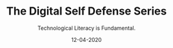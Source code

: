---
title: The Digital Self Defense Series
subtitle: Technological Literacy is Fundamental.
layout: default
modal-id: 5
date: 12-04-2020
img: blank.png
iframe: https://austincapitaldata.getoutline.com/s/0f011779-75f4-4a77-95f5-4f70aded64e8
graphheight: 700px
graphwidth: 700px
thumbnail: digital-defense-intro.png
alt: image-alt
description: Cocktails have a long and interesting history, the first cocktail is the old fashioned. With  4 ingredients- whisky, bitters, sugar and water; this cocktail was a marked departure from straight liquor wine or beer. In this graph we present a  constellation of beverages that are related by the basic old fashioned which sits in the center. Think of these clusters as families of drinks. Use the tool to explore known relationships or discover new ones!
---
